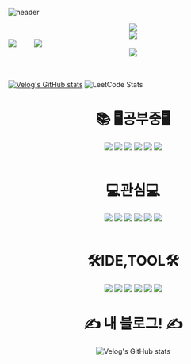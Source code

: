 
<!--
**tjdqls3607/tjdqls3607** is a ✨ _special_ ✨ repository because its `README.md` (this file) appears on your GitHub profile.

Here are some ideas to get you started:

- 🔭 I’m currently working on ...
- 🌱 I’m currently learning ...
- 👯 I’m looking to collaborate on ...
- 🤔 I’m looking for help with ...
- 💬 Ask me about ...
- 📫 How to reach me: ...
- 😄 Pronouns: ...
- ⚡ Fun fact: ...
-->
![header](https://capsule-render.vercel.app/api?type=waving&color=timeGradient&height=300&section=header&text=👋Hi~+Welcome~🤗&fontSize=50&animation=twinkling)


<div align="center">
<img src ="https://github.com/tjdqls3607/tjdqls3607/assets/101077436/48df6479-444d-4e3a-b10d-eb62e1c834c9"/>
</div>
<div align="center">
<img src="https://streak-stats.demolab.com?user=tjdqls3607&theme=tokyonight&hide_border=true&locale=ko"/>
</div>
<div>
<img src="https://github-readme-stats.vercel.app/api?username=tjdqls3607&show_icons=true&theme=radical"/>
  &emsp;&emsp;
<img src="https://github-readme-stats.vercel.app/api/top-langs/?username=tjdqls3607&layout=compact"/>
</div>
<div align ="center">
  <img src = "https://github-readme-activity-graph.vercel.app/graph?username=tjdqls3607&theme=vue"/>
</div>
<br>
<br>

[![Velog's GitHub stats](https://velog-readme-stats.vercel.app/api?name=tjdqls3607)](https://github.com/eungyeole/velog-readme-stats)
![LeetCode Stats](https://leetcard.jacoblin.cool/tjdqls3607?theme=unicorn&font=Mali&ext=heatmap&site=cn)


<div align=center><h1>📚 🖥️공부중🖥️</h1></div>
<div align=center> 
<img src="https://img.shields.io/badge/java-007396?style=for-the-badge&logo=OpenJdk&logoColor=white"> 
<img src="https://img.shields.io/badge/python-3776AB?style=for-the-badge&logo=python&logoColor=yellow">
<img src="https://img.shields.io/badge/spring-6DB33F?style=for-the-badge&logo=spring&logoColor=white"> 
<img src="https://img.shields.io/badge/php-777BB4?style=for-the-badge&logo=php&logoColor=white">
<img src="https://img.shields.io/badge/phpMyAdmin-6C78AF?style=for-the-badge&logo=phpMyAdmin&logoColor=white"> 
<img src="https://img.shields.io/badge/Naver clova sentiment AI-03C75A?style=for-the-badge&logo=naver&logoColor=white"> 
<br>
<br>
<h1>💻관심💻</h1>
<img src="https://img.shields.io/badge/html5-E34F26?style=for-the-badge&logo=html5&logoColor=white"> 
<img src="https://img.shields.io/badge/css-1572B6?style=for-the-badge&logo=css3&logoColor=white"> 
<img src="https://img.shields.io/badge/javascript-F7DF1E?style=for-the-badge&logo=javascript&logoColor=black"> 
<img src="https://img.shields.io/badge/oracle-F80000?style=for-the-badge&logo=oracle&logoColor=white"> 
<img src="https://img.shields.io/badge/mysql-4479A1?style=for-the-badge&logo=mysql&logoColor=white"> 
<img src="https://img.shields.io/badge/bootstrap-7952B3?style=for-the-badge&logo=bootstrap&logoColor=white">
<br>
<br>
<h1>🛠️IDE,TOOL🛠️</h1> 
<img src="https://img.shields.io/badge/anaconda-44A833?style=for-the-badge&logo=anaconda&logoColor=white">
<img src="https://img.shields.io/badge/vscode-007ACC?style=for-the-badge&logo=visualstudiocode&logoColor=white">
<img src="https://img.shields.io/badge/eclipse-2C2255?style=for-the-badge&logo=eclipseide&logoColor=white">
<img src="https://img.shields.io/badge/xampp-FB7A24?style=for-the-badge&logo=xampp&logoColor=white">
<img src="https://img.shields.io/badge/sublime text-FF9800?style=for-the-badge&logo=sublimetext&logoColor=white">
<img src="https://img.shields.io/badge/intellij idea-000000?style=for-the-badge&logo=intellijidea&logoColor=white">
<div>
  <h1>✍ 내 블로그! ✍</h1>
  <a href="https://velog.io/@tjdqls3607">
    <img src="https://velog-readme-stats.vercel.app/api/badge?name=tjdqls3607" alt="Velog's GitHub stats" style="display: inline-block; vertical-align: middle;">
  </a>
</div>

</div>





